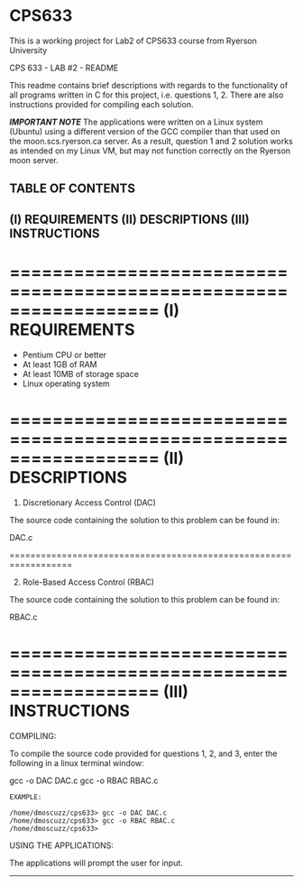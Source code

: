 CPS633
======

This is a working project for Lab2 of CPS633 course from Ryerson University

CPS 633 - LAB #2 - README



This readme contains brief descriptions with regards to the functionality of all programs written in C for this project, i.e. questions 1, 2. There are also instructions provided for compiling each solution.

***IMPORTANT NOTE*** The applications were written on a Linux system (Ubuntu) using a different version of the GCC compiler than that used on the moon.scs.ryerson.ca server. As a result, question 1 and 2 solution works as intended on my Linux VM, but may not function correctly on the Ryerson moon server.


TABLE OF CONTENTS
------------------------------------------------------------------
   (I)		REQUIREMENTS
   (II) 	DESCRIPTIONS
   (III)	INSTRUCTIONS
------------------------------------------------------------------






==================================================================
(I)			REQUIREMENTS
==================================================================

- Pentium CPU or better
- At least 1GB of RAM
- At least 10MB of storage space
- Linux operating system

==================================================================
(II)			DESCRIPTIONS
==================================================================

1. Discretionary Access Control (DAC)

The source code containing the solution to this problem can be found in:

DAC.c

==================================================================

2. Role-Based Access Control (RBAC)

The source code containing the solution to this problem can be found in:

RBAC.c

==================================================================
(III)			INSTRUCTIONS
==================================================================

COMPILING:

To compile the source code provided for questions 1, 2, and 3, enter the following in a linux terminal window:

gcc -o DAC DAC.c
gcc -o RBAC RBAC.c

	EXAMPLE:

	/home/dmoscuzz/cps633> gcc -o DAC DAC.c
	/home/dmoscuzz/cps633> gcc -o RBAC RBAC.c
	/home/dmoscuzz/cps633> 




USING THE APPLICATIONS:

The applications will prompt the user for input.

------------------------------------------------------------------
